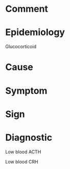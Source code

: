 # Comment

# Epidemiology

Glucocorticoid

# Cause

# Symptom

# Sign

# Diagnostic

Low blood ACTH

Low blood CRH
